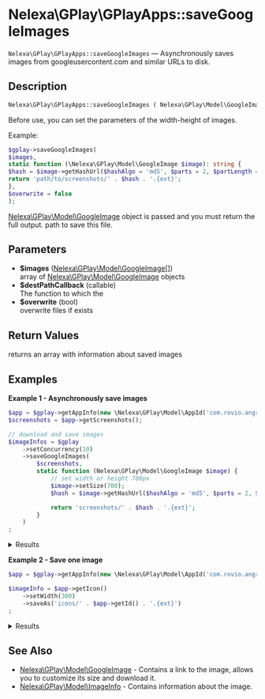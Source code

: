 # Nelexa\GPlay\GPlayApps::saveGoogleImages
`Nelexa\GPlay\GPlayApps::saveGoogleImages` — Asynchronously saves images from googleusercontent.com and similar URLs to disk.

## Description
```php
Nelexa\GPlay\GPlayApps::saveGoogleImages ( Nelexa\GPlay\Model\GoogleImage[] $images , callable $destPathCallback [, bool $overwrite = false ] ) : Nelexa\GPlay\Model\ImageInfo[]
```
Before use, you can set the parameters of the width-height of images.

Example:
```php
$gplay->saveGoogleImages(
$images,
static function (\Nelexa\GPlay\Model\GoogleImage $image): string {
$hash = $image->getHashUrl($hashAlgo = 'md5', $parts = 2, $partLength = 2);
return 'path/to/screenshots/' . $hash . '.{ext}';
},
$overwrite = false
);
```

[Nelexa\GPlay\Model\GoogleImage](../GoogleImage/README.md) object is
passed and you must return the full
output. path to save this file.

## Parameters
* **$images** ([Nelexa\GPlay\Model\GoogleImage](../GoogleImage/README.md)[])  
array of [Nelexa\GPlay\Model\GoogleImage](../GoogleImage/README.md) objects
* **$destPathCallback** (callable)  
The function to which the
* **$overwrite** (bool)  
overwrite files if exists

## Return Values
returns an array with information about saved images

## Examples
**Example 1 - Asynchronously save images**
```php
$app = $gplay->getAppInfo(new \Nelexa\GPlay\Model\AppId('com.rovio.angrybirds', 'ru'));
$screenshots = $app->getScreenshots();

// download and save images
$imageInfos = $gplay
    ->setConcurrency(10)
    ->saveGoogleImages(
        $screenshots,
        static function (Nelexa\GPlay\Model\GoogleImage $image) {
            // set width or height 700px
            $image->setSize(700);
            $hash = $image->getHashUrl($hashAlgo = 'md5', $parts = 2, $partLength = 2);

            return 'screenshots/' . $hash . '.{ext}';
        }
    )
;
```
<details>
  <summary>Results</summary>

```php
array:15 [
    0 => class Nelexa\GPlay\Model\ImageInfo {
      -getUrl(): string: "https://lh3.googleusercontent.com/Qty-abgT_-kvC_uU-cDgY9YyGqVbjMxoHjHKF5fBCEuBLv64Xn88RXY5hhcom92q3pE=s700"
      -getFilename(): string: "screenshots/6b/bb/6bbb94f8b009399ed1bc51d82dc9abc1.png"
      -getMimeType(): string: "image/png"
      -getExtension(): string: "png"
      -getWidth(): int: 394
      -getHeight(): int: 700
      -getFilesize(): int: 266242
      -asArray(): array: …
      -jsonSerialize(): mixed: …
    }
    1 => class Nelexa\GPlay\Model\ImageInfo {
      -getUrl(): string: "https://lh3.googleusercontent.com/0Wp_JWb55MC6uygq04cbRi6sZp1ygf2tASy_NxCiVislgV0aECPtnVjkfJBSX48tOQE=s700"
      -getFilename(): string: "screenshots/5b/53/5b534ca8013eaa6eba692eb99a7d857a.png"
      -getMimeType(): string: "image/png"
      -getExtension(): string: "png"
      -getWidth(): int: 394
      -getHeight(): int: 700
      -getFilesize(): int: 308317
      -asArray(): array: …
      -jsonSerialize(): mixed: …
    }
    …
  ]
```

</details>

**Example 2 - Save one image**
```php
$app = $gplay->getAppInfo(new \Nelexa\GPlay\Model\AppId('com.rovio.angrybirds', 'ru'));

$imageInfo = $app->getIcon()
    ->setWidth(300)
    ->saveAs('icons/' . $app->getId() . '.{ext}')
;
```
<details>
  <summary>Results</summary>

```php
class Nelexa\GPlay\Model\ImageInfo {
  -getUrl(): string: "https://lh3.googleusercontent.com/iOi6YJxQwMenT5UQWGPWTrFMQFm68IC4uKlFtARveZzVD5lTZ7fC47_rnnF7Tk48DpY=w300"
  -getFilename(): string: "icons/com.rovio.angrybirds.png"
  -getMimeType(): string: "image/png"
  -getExtension(): string: "png"
  -getWidth(): int: 300
  -getHeight(): int: 300
  -getFilesize(): int: 59706
  -asArray(): array: …
  -jsonSerialize(): mixed: …
}
```

</details>

## See Also
* [Nelexa\GPlay\Model\GoogleImage](../GoogleImage/README.md) - Contains a link to the image, allows you to customize its size and download it.
* [Nelexa\GPlay\Model\ImageInfo](../ImageInfo/README.md) - Contains information about the image.
